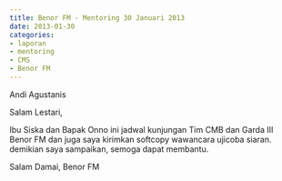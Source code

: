 ```yaml
---
title: Benor FM - Mentoring 30 Januari 2013
date: 2013-01-30
categories:
- laporan
- mentoring
- CMS
- Benor FM
---
```


Andi Agustanis

Salam Lestari,

Ibu Siska dan Bapak Onno ini jadwal kunjungan Tim CMB dan Garda III Benor FM dan juga saya kirimkan softcopy wawancara ujicoba siaran. demikian saya sampaikan, semoga dapat membantu.

Salam Damai, Benor FM
